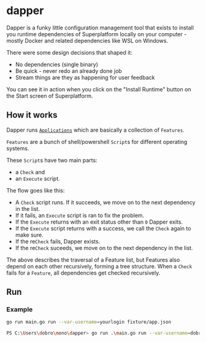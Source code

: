 # dapper

Dapper is a funky little configuration management tool that exists to install you runtime dependencies of Superplatform locally on your computer - mostly Docker and related dependencies like WSL on Windows.

There were some design decisions that shaped it:

- No dependencies (single binary)
- Be quick - never redo an already done job
- Stream things are they as happening for user feedback

You can see it in action when you click on the "Install Runtime" button on the Start screen of Superplatform.

## How it works

Dapper runs [`Applications`](fixture/app.json) which are basically a collection of `Features`.

`Features` are a bunch of shell/powershell `Script`s for different operating systems.

These `Script`s have two main parts:
- a `Check` and
- an `Execute` script.

The flow goes like this:
- A `Check` script runs. If it succeeds, we move on to the next dependency in the list.
- If it fails, an `Execute` script is ran to fix the problem.
- If the `Execute` returns with an exit status other than `0` Dapper exits.
- If the `Execute` script returns with a success, we call the `Check` again to make sure.
- If the re`Check` fails, Dapper exists.
- If the re`Check` suceeds, we move on to the next dependency in the list.

The above describes the traversal of a Feature list, but Features also depend on each other recursively, forming a tree structure.
When a `Check` fails for a `Feature`, all dependencies get checked recursively.

## Run

### Example

```sh
go run main.go run --var-username=yourlogin fixture/app.json
```

```sh
PS C:\Users\dobro\mono\dapper> go run .\main.go run --var-username=dobro --var-assetfolder=$env:USERPROFILE .\fixture\app.json
```
